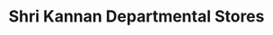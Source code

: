 ---
title: "Shri Kannan Departmental Stores"
url: /saibabacolony/shri-kannan-departmental-stores/
shop: supermarket
---